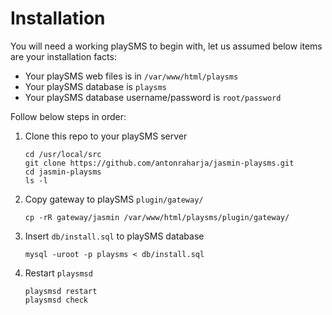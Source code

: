 # Installation

You will need a working playSMS to begin with, let us assumed below items are your installation facts:

- Your playSMS web files is in `/var/www/html/playsms`
- Your playSMS database is `playsms`
- Your playSMS database username/password is `root/password`

Follow below steps in order:

1. Clone this repo to your playSMS server

   ```
   cd /usr/local/src
   git clone https://github.com/antonraharja/jasmin-playsms.git
   cd jasmin-playsms
   ls -l
   ```

2. Copy gateway to playSMS `plugin/gateway/`

   ```
   cp -rR gateway/jasmin /var/www/html/playsms/plugin/gateway/
   ```

3. Insert `db/install.sql` to playSMS database

   ```
   mysql -uroot -p playsms < db/install.sql
   ```

4. Restart `playsmsd`

   ```
   playsmsd restart
   playsmsd check
   ```

